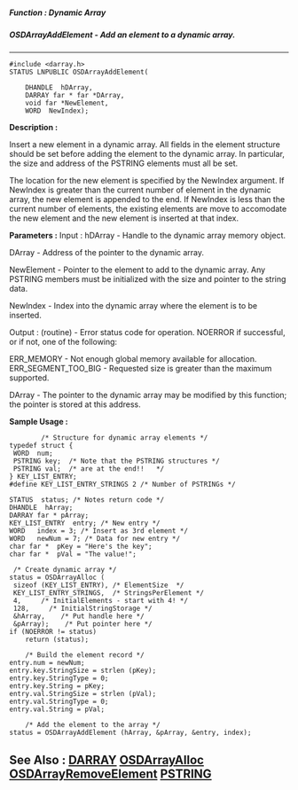 ##### Function : Dynamic Array
##### OSDArrayAddElement - Add an element to a dynamic array.
---
```
#include <darray.h>
STATUS LNPUBLIC OSDArrayAddElement(

	DHANDLE  hDArray,
	DARRAY far * far *DArray,
	void far *NewElement,
	WORD  NewIndex);
```
**Description :**

Insert a new element in a dynamic array.  All fields in the element structure 
should be set before adding the element to the dynamic array.  In particular, 
the size and address of the PSTRING elements must all be set.

The location for the new element is specified by the NewIndex argument.  If 
NewIndex is greater than the current number of element in the dynamic array, 
the new element is appended to the end.  If NewIndex is less than the current 
number of elements, the existing elements are move to accomodate the new 
element and the new element is inserted at that index.

**Parameters :**
Input :
hDArray  -  Handle to the dynamic array memory object.

DArray  -  Address of the pointer to the dynamic array.

NewElement  -  Pointer to the element to add to the dynamic array.  Any PSTRING members must be initialized with the size and pointer to the string data.

NewIndex  -  Index into the dynamic array where the element is to be inserted.

Output :
(routine)  -  Error status code for operation.  NOERROR if successful, or if not, one of the following:

ERR_MEMORY - Not enough global memory available for allocation.
ERR_SEGMENT_TOO_BIG - Requested size is greater than the maximum supported.


DArray  -  The pointer to the dynamic array may be modified by this function;  the pointer is stored at this address.


**Sample Usage :**
```
		/* Structure for dynamic array elements */
typedef struct {
 WORD  num;
 PSTRING key;  /* Note that the PSTRING structures */
 PSTRING val;  /* are at the end!!   */
} KEY_LIST_ENTRY;
#define KEY_LIST_ENTRY_STRINGS 2 /* Number of PSTRINGs */

STATUS  status; /* Notes return code */
DHANDLE  hArray;
DARRAY far * pArray;
KEY_LIST_ENTRY  entry; /* New entry */
WORD   index = 3; /* Insert as 3rd element */
WORD   newNum = 7; /* Data for new entry */
char far *  pKey = "Here's the key";
char far *  pVal = "The value!";
 
 /* Create dynamic array */
status = OSDArrayAlloc (
 sizeof (KEY_LIST_ENTRY), /* ElementSize  */
 KEY_LIST_ENTRY_STRINGS,  /* StringsPerElement */
 4,     /* InitialElements - start with 4! */
 128,     /* InitialStringStorage */
 &hArray,    /* Put handle here */
 &pArray);    /* Put pointer here */
if (NOERROR != status)
	return (status);

	/* Build the element record */
entry.num = newNum;
entry.key.StringSize = strlen (pKey);
entry.key.StringType = 0;
entry.key.String = pKey;
entry.val.StringSize = strlen (pVal);
entry.val.StringType = 0;
entry.val.String = pVal;

	/* Add the element to the array */
status = OSDArrayAddElement (hArray, &pArray, &entry, index);

```
**See Also :**
[DARRAY](/domino-c-api-docs/reference/Data/DARRAY)
[OSDArrayAlloc](/domino-c-api-docs/reference/Func/OSDArrayAlloc)
[OSDArrayRemoveElement](/domino-c-api-docs/reference/Func/OSDArrayRemoveElement)
[PSTRING](/domino-c-api-docs/reference/Data/PSTRING)
---
